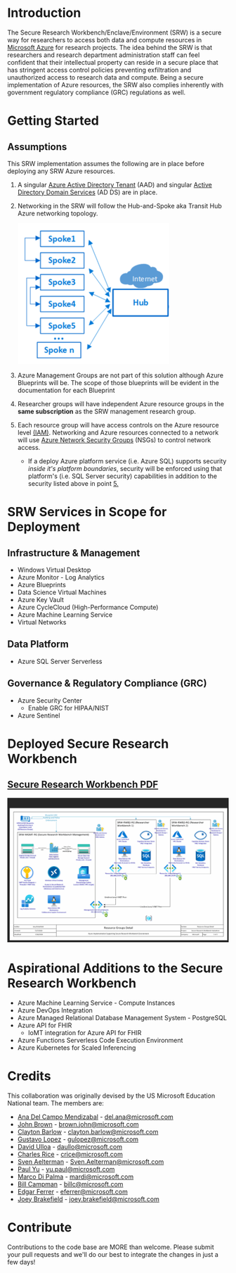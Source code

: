 # Introduction 
The Secure Research Workbench/Enclave/Environment (SRW) is a secure way for researchers to access both data and compute resources in [Microsoft Azure](https://azure.microsoft.com) for research projects. The idea behind the SRW is that researchers and research department administration staff can feel confident that their intellectual property can reside in a secure place that has stringent access control policies preventing exfiltration and unauthorized access to research data and compute. Being a secure implementation of Azure resources, the SRW also complies inherently with government regulatory compliance (GRC) regulations as well.

# Getting Started
## Assumptions
This SRW implementation assumes the following are in place before deploying any SRW Azure resources.
1.	A singular [Azure Active Directory Tenant](https://docs.microsoft.com/en-us/azure/active-directory/develop/quickstart-create-new-tenant) (AAD) and singular [Active Directory Domain Services](https://docs.microsoft.com/en-us/windows-server/identity/ad-ds/get-started/virtual-dc/active-directory-domain-services-overview) (AD DS) are in place. 
2.	Networking in the SRW will follow the Hub-and-Spoke aka Transit Hub Azure networking topology.

    ![](images/hub-n-spoke2.png)

3.	Azure Management Groups are not part of this solution although Azure Blueprints will be. The scope of those blueprints will be evident in the documentation for each Blueprint
4.	Researcher groups will have independent Azure resource groups in the <b>same subscription</b> as the SRW management research group. 
5.  Each resource group will have access controls on the Azure resource level [(IAM)](https://docs.microsoft.com/en-us/azure/role-based-access-control/role-assignments-portal). Networking and Azure resources connected to a network will use [Azure Network Security Groups](https://docs.microsoft.com/en-us/azure/virtual-network/security-overview) (NSGs) to control network access. 
    * If a deploy Azure platform service (i.e. Azure SQL) supports security <i>inside it's platform boundaries</i>, security will be enforced using that platform's (i.e. SQL Server security) capabilities in addition to the security listed above in point [5.](5.)

# SRW Services in Scope for Deployment
## Infrastructure & Management
* Windows Virtual Desktop
* Azure Monitor - Log Analytics
* Azure Blueprints
* Data Science Virtual Machines
* Azure Key Vault
* Azure CycleCloud (High-Performance Compute)
* Azure Machine Learning Service
* Virtual Networks
## Data Platform
* Azure SQL Server Serverless
## Governance & Regulatory Compliance (GRC)
* Azure Security Center 
    * Enable GRC for HIPAA/NIST
* Azure Sentinel
# Deployed Secure Research Workbench
## [Secure Research Workbench PDF](Visio_PDF.pdf)
![](images/overviewVisio.gif)

# Aspirational Additions to the Secure Research Workbench
* Azure Machine Learning Service - Compute Instances
* Azure DevOps Integration
* Azure Managed Relational Database Management System - PostgreSQL
* Azure API for FHIR
    * IoMT integration for Azure API for FHIR
* Azure Functions Serverless Code Execution Environment
* Azure Kubernetes for Scaled Inferencing

# Credits
This collaboration was originally devised by the US Microsoft Education National team. The members are:
* [Ana Del Campo Mendizabal](https://www.linkedin.com/in/ana-del-campo-mendizabal-96112113/) - del.ana@microsoft.com
* [John Brown](https://www.linkedin.com/in/johnstewartbrown/) - brown.john@microsoft.com
* [Clayton Barlow](https://www.linkedin.com/in/clayton-b-barlow/) - clayton.barlow@microsoft.com
* [Gustavo Lopez](https://www.linkedin.com/in/gustavo-a-lopez/) - gulopez@microsoft.com
* [David Ulloa](https://www.linkedin.com/in/davidulloa/) - daullo@microsoft.com
* [Charles Rice](https://www.linkedin.com/in/cricex/) - crice@microsoft.com
* [Sven Aelterman](https://www.linkedin.com/in/svenaelterman/) - Sven.Aelterman@microsoft.com
* [Paul Yu](https://www.linkedin.com/in/yupaul/) - yu.paul@microsoft.com
* [Marco Di Palma](https://www.linkedin.com/in/marcodipalma/) - mardi@microsoft.com
* [Bill Campman](https://www.linkedin.com/in/bill-campman-a84b8b5/) - billc@microsoft.com
* [Edgar Ferrer](https://www.linkedin.com/in/edgar-ferrer-92748657/) - eferrer@microsoft.com
* [Joey Brakefield](https://www.linkedin.com/in/joeybrakefield/) - joey.brakefield@microsoft.com

# Contribute
Contributions to the code base are MORE than welcome. Please submit your pull requests and we'll do our best to integrate the changes in just a few days!

